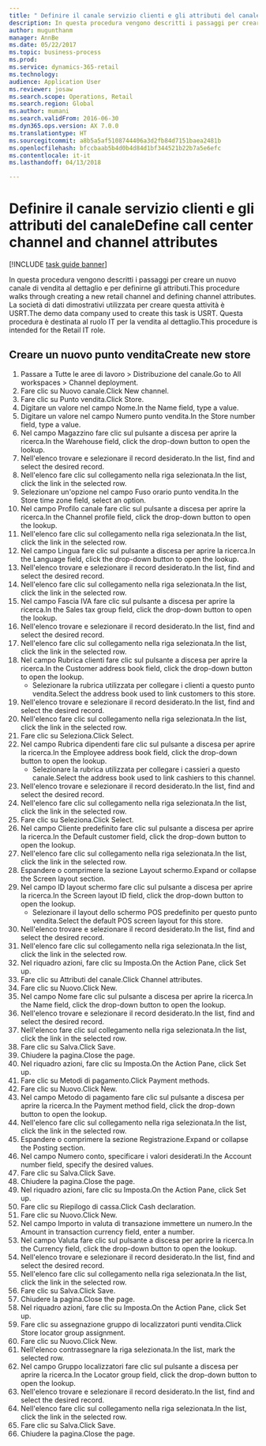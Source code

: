 ```yaml
--- 
title: " Definire il canale servizio clienti e gli attributi del canale"
description: In questa procedura vengono descritti i passaggi per creare un nuovo canale di vendita al dettaglio e per definirne gli attributi.
author: mugunthanm
manager: AnnBe
ms.date: 05/22/2017
ms.topic: business-process
ms.prod: 
ms.service: dynamics-365-retail
ms.technology: 
audience: Application User
ms.reviewer: josaw
ms.search.scope: Operations, Retail
ms.search.region: Global
ms.author: mumani
ms.search.validFrom: 2016-06-30
ms.dyn365.ops.version: AX 7.0.0
ms.translationtype: HT
ms.sourcegitcommit: a8b5a5af5108744406a3d2fb84d7151baea2481b
ms.openlocfilehash: bfccbaab5b4d0b4d84d1bf344521b22b7a5e6efc
ms.contentlocale: it-it
ms.lasthandoff: 04/13/2018

---
```

# <a name="define-call-center-channel-and-channel-attributes"></a><span data-ttu-id="ba6dc-103"> Definire il canale servizio clienti e gli attributi del canale</span><span class="sxs-lookup"><span data-stu-id="ba6dc-103">Define call center channel and channel attributes</span></span>

[!INCLUDE [task guide banner](../includes/task-guide-banner.md)]

<span data-ttu-id="ba6dc-104">In questa procedura vengono descritti i passaggi per creare un nuovo canale di vendita al dettaglio e per definirne gli attributi.</span><span class="sxs-lookup"><span data-stu-id="ba6dc-104">This procedure walks through creating a new retail channel and defining channel attributes.</span></span> <span data-ttu-id="ba6dc-105">La società di dati dimostrativi utilizzata per creare questa attività è USRT.</span><span class="sxs-lookup"><span data-stu-id="ba6dc-105">The demo data company used to create this task is USRT.</span></span> <span data-ttu-id="ba6dc-106">Questa procedura è destinata al ruolo IT per la vendita al dettaglio.</span><span class="sxs-lookup"><span data-stu-id="ba6dc-106">This procedure is intended for the Retail IT role.</span></span>


## <a name="create-new-store"></a><span data-ttu-id="ba6dc-107">Creare un nuovo punto vendita</span><span class="sxs-lookup"><span data-stu-id="ba6dc-107">Create new store</span></span>
1. <span data-ttu-id="ba6dc-108">Passare a Tutte le aree di lavoro > Distribuzione del canale.</span><span class="sxs-lookup"><span data-stu-id="ba6dc-108">Go to All workspaces > Channel deployment.</span></span>
2. <span data-ttu-id="ba6dc-109">Fare clic su Nuovo canale.</span><span class="sxs-lookup"><span data-stu-id="ba6dc-109">Click New channel.</span></span>
3. <span data-ttu-id="ba6dc-110">Fare clic su Punto vendita.</span><span class="sxs-lookup"><span data-stu-id="ba6dc-110">Click Store.</span></span>
4. <span data-ttu-id="ba6dc-111">Digitare un valore nel campo Nome.</span><span class="sxs-lookup"><span data-stu-id="ba6dc-111">In the Name field, type a value.</span></span>
5. <span data-ttu-id="ba6dc-112">Digitare un valore nel campo Numero punto vendita.</span><span class="sxs-lookup"><span data-stu-id="ba6dc-112">In the Store number field, type a value.</span></span>
6. <span data-ttu-id="ba6dc-113">Nel campo Magazzino fare clic sul pulsante a discesa per aprire la ricerca.</span><span class="sxs-lookup"><span data-stu-id="ba6dc-113">In the Warehouse field, click the drop-down button to open the lookup.</span></span>
7. <span data-ttu-id="ba6dc-114">Nell'elenco trovare e selezionare il record desiderato.</span><span class="sxs-lookup"><span data-stu-id="ba6dc-114">In the list, find and select the desired record.</span></span>
8. <span data-ttu-id="ba6dc-115">Nell'elenco fare clic sul collegamento nella riga selezionata.</span><span class="sxs-lookup"><span data-stu-id="ba6dc-115">In the list, click the link in the selected row.</span></span>
9. <span data-ttu-id="ba6dc-116">Selezionare un'opzione nel campo Fuso orario punto vendita.</span><span class="sxs-lookup"><span data-stu-id="ba6dc-116">In the Store time zone field, select an option.</span></span>
10. <span data-ttu-id="ba6dc-117">Nel campo Profilo canale fare clic sul pulsante a discesa per aprire la ricerca.</span><span class="sxs-lookup"><span data-stu-id="ba6dc-117">In the Channel profile field, click the drop-down button to open the lookup.</span></span>
11. <span data-ttu-id="ba6dc-118">Nell'elenco fare clic sul collegamento nella riga selezionata.</span><span class="sxs-lookup"><span data-stu-id="ba6dc-118">In the list, click the link in the selected row.</span></span>
12. <span data-ttu-id="ba6dc-119">Nel campo Lingua fare clic sul pulsante a discesa per aprire la ricerca.</span><span class="sxs-lookup"><span data-stu-id="ba6dc-119">In the Language field, click the drop-down button to open the lookup.</span></span>
13. <span data-ttu-id="ba6dc-120">Nell'elenco trovare e selezionare il record desiderato.</span><span class="sxs-lookup"><span data-stu-id="ba6dc-120">In the list, find and select the desired record.</span></span>
14. <span data-ttu-id="ba6dc-121">Nell'elenco fare clic sul collegamento nella riga selezionata.</span><span class="sxs-lookup"><span data-stu-id="ba6dc-121">In the list, click the link in the selected row.</span></span>
15. <span data-ttu-id="ba6dc-122">Nel campo Fascia IVA fare clic sul pulsante a discesa per aprire la ricerca.</span><span class="sxs-lookup"><span data-stu-id="ba6dc-122">In the Sales tax group field, click the drop-down button to open the lookup.</span></span>
16. <span data-ttu-id="ba6dc-123">Nell'elenco trovare e selezionare il record desiderato.</span><span class="sxs-lookup"><span data-stu-id="ba6dc-123">In the list, find and select the desired record.</span></span>
17. <span data-ttu-id="ba6dc-124">Nell'elenco fare clic sul collegamento nella riga selezionata.</span><span class="sxs-lookup"><span data-stu-id="ba6dc-124">In the list, click the link in the selected row.</span></span>
18. <span data-ttu-id="ba6dc-125">Nel campo Rubrica clienti fare clic sul pulsante a discesa per aprire la ricerca.</span><span class="sxs-lookup"><span data-stu-id="ba6dc-125">In the Customer address book field, click the drop-down button to open the lookup.</span></span>
    * <span data-ttu-id="ba6dc-126">Selezionare la rubrica utilizzata per collegare i clienti a questo punto vendita.</span><span class="sxs-lookup"><span data-stu-id="ba6dc-126">Select the address book used to link customers to this store.</span></span>  
19. <span data-ttu-id="ba6dc-127">Nell'elenco trovare e selezionare il record desiderato.</span><span class="sxs-lookup"><span data-stu-id="ba6dc-127">In the list, find and select the desired record.</span></span>
20. <span data-ttu-id="ba6dc-128">Nell'elenco fare clic sul collegamento nella riga selezionata.</span><span class="sxs-lookup"><span data-stu-id="ba6dc-128">In the list, click the link in the selected row.</span></span>
21. <span data-ttu-id="ba6dc-129">Fare clic su Seleziona.</span><span class="sxs-lookup"><span data-stu-id="ba6dc-129">Click Select.</span></span>
22. <span data-ttu-id="ba6dc-130">Nel campo Rubrica dipendenti fare clic sul pulsante a discesa per aprire la ricerca.</span><span class="sxs-lookup"><span data-stu-id="ba6dc-130">In the Employee address book field, click the drop-down button to open the lookup.</span></span>
    * <span data-ttu-id="ba6dc-131">Selezionare la rubrica utilizzata per collegare i cassieri a questo canale.</span><span class="sxs-lookup"><span data-stu-id="ba6dc-131">Select the address book used to link cashiers to this channel.</span></span>  
23. <span data-ttu-id="ba6dc-132">Nell'elenco trovare e selezionare il record desiderato.</span><span class="sxs-lookup"><span data-stu-id="ba6dc-132">In the list, find and select the desired record.</span></span>
24. <span data-ttu-id="ba6dc-133">Nell'elenco fare clic sul collegamento nella riga selezionata.</span><span class="sxs-lookup"><span data-stu-id="ba6dc-133">In the list, click the link in the selected row.</span></span>
25. <span data-ttu-id="ba6dc-134">Fare clic su Seleziona.</span><span class="sxs-lookup"><span data-stu-id="ba6dc-134">Click Select.</span></span>
26. <span data-ttu-id="ba6dc-135">Nel campo Cliente predefinito fare clic sul pulsante a discesa per aprire la ricerca.</span><span class="sxs-lookup"><span data-stu-id="ba6dc-135">In the Default customer field, click the drop-down button to open the lookup.</span></span>
27. <span data-ttu-id="ba6dc-136">Nell'elenco fare clic sul collegamento nella riga selezionata.</span><span class="sxs-lookup"><span data-stu-id="ba6dc-136">In the list, click the link in the selected row.</span></span>
28. <span data-ttu-id="ba6dc-137">Espandere o comprimere la sezione Layout schermo.</span><span class="sxs-lookup"><span data-stu-id="ba6dc-137">Expand or collapse the Screen layout section.</span></span>
29. <span data-ttu-id="ba6dc-138">Nel campo ID layout schermo fare clic sul pulsante a discesa per aprire la ricerca.</span><span class="sxs-lookup"><span data-stu-id="ba6dc-138">In the Screen layout ID field, click the drop-down button to open the lookup.</span></span>
    * <span data-ttu-id="ba6dc-139">Selezionare il layout dello schermo POS predefinito per questo punto vendita.</span><span class="sxs-lookup"><span data-stu-id="ba6dc-139">Select the default POS screen layout for this store.</span></span>  
30. <span data-ttu-id="ba6dc-140">Nell'elenco trovare e selezionare il record desiderato.</span><span class="sxs-lookup"><span data-stu-id="ba6dc-140">In the list, find and select the desired record.</span></span>
31. <span data-ttu-id="ba6dc-141">Nell'elenco fare clic sul collegamento nella riga selezionata.</span><span class="sxs-lookup"><span data-stu-id="ba6dc-141">In the list, click the link in the selected row.</span></span>
32. <span data-ttu-id="ba6dc-142">Nel riquadro azioni, fare clic su Imposta.</span><span class="sxs-lookup"><span data-stu-id="ba6dc-142">On the Action Pane, click Set up.</span></span>
33. <span data-ttu-id="ba6dc-143">Fare clic su Attributi del canale.</span><span class="sxs-lookup"><span data-stu-id="ba6dc-143">Click Channel attributes.</span></span>
34. <span data-ttu-id="ba6dc-144">Fare clic su Nuovo.</span><span class="sxs-lookup"><span data-stu-id="ba6dc-144">Click New.</span></span>
35. <span data-ttu-id="ba6dc-145">Nel campo Nome fare clic sul pulsante a discesa per aprire la ricerca.</span><span class="sxs-lookup"><span data-stu-id="ba6dc-145">In the Name field, click the drop-down button to open the lookup.</span></span>
36. <span data-ttu-id="ba6dc-146">Nell'elenco trovare e selezionare il record desiderato.</span><span class="sxs-lookup"><span data-stu-id="ba6dc-146">In the list, find and select the desired record.</span></span>
37. <span data-ttu-id="ba6dc-147">Nell'elenco fare clic sul collegamento nella riga selezionata.</span><span class="sxs-lookup"><span data-stu-id="ba6dc-147">In the list, click the link in the selected row.</span></span>
38. <span data-ttu-id="ba6dc-148">Fare clic su Salva.</span><span class="sxs-lookup"><span data-stu-id="ba6dc-148">Click Save.</span></span>
39. <span data-ttu-id="ba6dc-149">Chiudere la pagina.</span><span class="sxs-lookup"><span data-stu-id="ba6dc-149">Close the page.</span></span>
40. <span data-ttu-id="ba6dc-150">Nel riquadro azioni, fare clic su Imposta.</span><span class="sxs-lookup"><span data-stu-id="ba6dc-150">On the Action Pane, click Set up.</span></span>
41. <span data-ttu-id="ba6dc-151">Fare clic su Metodi di pagamento.</span><span class="sxs-lookup"><span data-stu-id="ba6dc-151">Click Payment methods.</span></span>
42. <span data-ttu-id="ba6dc-152">Fare clic su Nuovo.</span><span class="sxs-lookup"><span data-stu-id="ba6dc-152">Click New.</span></span>
43. <span data-ttu-id="ba6dc-153">Nel campo Metodo di pagamento fare clic sul pulsante a discesa per aprire la ricerca.</span><span class="sxs-lookup"><span data-stu-id="ba6dc-153">In the Payment method field, click the drop-down button to open the lookup.</span></span>
44. <span data-ttu-id="ba6dc-154">Nell'elenco fare clic sul collegamento nella riga selezionata.</span><span class="sxs-lookup"><span data-stu-id="ba6dc-154">In the list, click the link in the selected row.</span></span>
45. <span data-ttu-id="ba6dc-155">Espandere o comprimere la sezione Registrazione.</span><span class="sxs-lookup"><span data-stu-id="ba6dc-155">Expand or collapse the Posting section.</span></span>
46. <span data-ttu-id="ba6dc-156">Nel campo Numero conto, specificare i valori desiderati.</span><span class="sxs-lookup"><span data-stu-id="ba6dc-156">In the Account number field, specify the desired values.</span></span>
47. <span data-ttu-id="ba6dc-157">Fare clic su Salva.</span><span class="sxs-lookup"><span data-stu-id="ba6dc-157">Click Save.</span></span>
48. <span data-ttu-id="ba6dc-158">Chiudere la pagina.</span><span class="sxs-lookup"><span data-stu-id="ba6dc-158">Close the page.</span></span>
49. <span data-ttu-id="ba6dc-159">Nel riquadro azioni, fare clic su Imposta.</span><span class="sxs-lookup"><span data-stu-id="ba6dc-159">On the Action Pane, click Set up.</span></span>
50. <span data-ttu-id="ba6dc-160">Fare clic su Riepilogo di cassa.</span><span class="sxs-lookup"><span data-stu-id="ba6dc-160">Click Cash declaration.</span></span>
51. <span data-ttu-id="ba6dc-161">Fare clic su Nuovo.</span><span class="sxs-lookup"><span data-stu-id="ba6dc-161">Click New.</span></span>
52. <span data-ttu-id="ba6dc-162">Nel campo Importo in valuta di transazione immettere un numero.</span><span class="sxs-lookup"><span data-stu-id="ba6dc-162">In the Amount in transaction currency field, enter a number.</span></span>
53. <span data-ttu-id="ba6dc-163">Nel campo Valuta fare clic sul pulsante a discesa per aprire la ricerca.</span><span class="sxs-lookup"><span data-stu-id="ba6dc-163">In the Currency field, click the drop-down button to open the lookup.</span></span>
54. <span data-ttu-id="ba6dc-164">Nell'elenco trovare e selezionare il record desiderato.</span><span class="sxs-lookup"><span data-stu-id="ba6dc-164">In the list, find and select the desired record.</span></span>
55. <span data-ttu-id="ba6dc-165">Nell'elenco fare clic sul collegamento nella riga selezionata.</span><span class="sxs-lookup"><span data-stu-id="ba6dc-165">In the list, click the link in the selected row.</span></span>
56. <span data-ttu-id="ba6dc-166">Fare clic su Salva.</span><span class="sxs-lookup"><span data-stu-id="ba6dc-166">Click Save.</span></span>
57. <span data-ttu-id="ba6dc-167">Chiudere la pagina.</span><span class="sxs-lookup"><span data-stu-id="ba6dc-167">Close the page.</span></span>
58. <span data-ttu-id="ba6dc-168">Nel riquadro azioni, fare clic su Imposta.</span><span class="sxs-lookup"><span data-stu-id="ba6dc-168">On the Action Pane, click Set up.</span></span>
59. <span data-ttu-id="ba6dc-169">Fare clic su assegnazione gruppo di localizzatori punti vendita.</span><span class="sxs-lookup"><span data-stu-id="ba6dc-169">Click Store locator group assignment.</span></span>
60. <span data-ttu-id="ba6dc-170">Fare clic su Nuovo.</span><span class="sxs-lookup"><span data-stu-id="ba6dc-170">Click New.</span></span>
61. <span data-ttu-id="ba6dc-171">Nell'elenco contrassegnare la riga selezionata.</span><span class="sxs-lookup"><span data-stu-id="ba6dc-171">In the list, mark the selected row.</span></span>
62. <span data-ttu-id="ba6dc-172">Nel campo Gruppo localizzatori fare clic sul pulsante a discesa per aprire la ricerca.</span><span class="sxs-lookup"><span data-stu-id="ba6dc-172">In the Locator group field, click the drop-down button to open the lookup.</span></span>
63. <span data-ttu-id="ba6dc-173">Nell'elenco trovare e selezionare il record desiderato.</span><span class="sxs-lookup"><span data-stu-id="ba6dc-173">In the list, find and select the desired record.</span></span>
64. <span data-ttu-id="ba6dc-174">Nell'elenco fare clic sul collegamento nella riga selezionata.</span><span class="sxs-lookup"><span data-stu-id="ba6dc-174">In the list, click the link in the selected row.</span></span>
65. <span data-ttu-id="ba6dc-175">Fare clic su Salva.</span><span class="sxs-lookup"><span data-stu-id="ba6dc-175">Click Save.</span></span>
66. <span data-ttu-id="ba6dc-176">Chiudere la pagina.</span><span class="sxs-lookup"><span data-stu-id="ba6dc-176">Close the page.</span></span>


